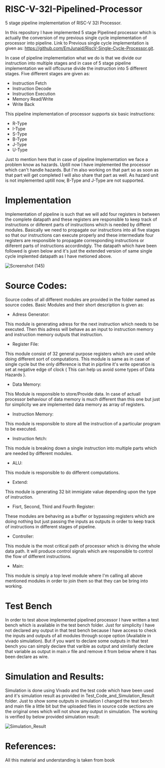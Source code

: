 # RISC-V-32I-Pipelined-Processor
5 stage pipeline implementation of RISC-V 32I Processor.

In this repository I have implemented 5 stage Pipelined processor which is actually the conversion of my previous single cycle implementation of processor into pipeline.
Link to Previous single cycle implementation is given as: https://github.com/EmJunaid/RiscV-Single-Cycle-Processor.git.

In case of pipeline implementation what we do is that we divide our instruction into multiple stages and in case of 5 stage pipeline implementation we will offcourse divide the instruction into 5 different stages. Five different stages are given as:
- Instruction Fetch
- Instruction Decode
- Instruction Execution
- Memory Read/Write
- Write Back

This pipeline implementation of processor supports six basic instructions:
- R-Type
- I-Type
- S-Type
- B-Type
- J-Type
- U-Type

Just to mention here that in case of pipeline Implementation we face a problem know as hazards. Uptill now I have implemented the processor which can't handle hazards.
But I'm also working on that part so as soon as that part will get completed I will also share that part as well.
As hazard unit is not implemented uptill now, B-Type and J-Type are not supported.

# Implementation
Implementation of pipeline is such that we will add four registers in between the complete datapath and these registers are responsible to keep track of instructions or diiferent parts of instructions which is needed by differet modules. Basically we need to propagate our instructions into all five stages so that our instructions can execute properly and these intermediate four registers are responsible to propagate corresponding instructions or diiferent parts of instructions accordindgly. The datapath which have been followed is given below and it's just the extended version of same single cycle implemted datapath as I have metioned above.  

![Screenshot (145)](https://user-images.githubusercontent.com/93525537/140507957-13360c2d-7322-4911-a261-8cd23206a818.png)

# Source Codes:
Source codes of all different modules are provided in the folder named as source codes. Basic Modules and their short description is given as:
- Adress Generator:

This module is generating adress for the next instruction which needs to be executed. Then this adress will behave as an input to instruction memory and instruction memory outputs that instruction.
- Register File:

This module consist of 32 general purpose registers which are used while doing different sort of computations. This module is same as in case of single cycle but the only difference is that in piprline it's write operation is set at negative edge of clock ( This can help us avoid some types of Data Hazards ).
- Data Memory:

This Module is responsible to store/Provide data. In case of actuall processor behaviour of data memory is much different than this one but just for simplicity we are implemented data memory as array of registers.
- Instruction Memory:

This module is responsible to store all the instruction of a particular program to be executed.
- Instruction fetch:

This module is breaking down a single instruction into multiple parts which are needed by different modules.
- ALU:

This module is responsible to do different computations.
- Extend:

This module is generating 32 bit immigiate value depending upon the type of instruction.
- Fisrt, Second, Third and Fourth Register:

These modules are behaving as a buffer or bypassing registers which are doing nothing but just passing the inputs as outputs in order to keep track of instructions in different stages of pipeline.
- Controller:

This module is the most critical path of processor which is driving the whole data path. It will produce control signals which are responsible to control the flow of different instructions.
- Main:

This module is simply a top level module where I'm calling all above mentioned modules in order to join them so that they can be bring into working.

# Test Bench
In order to test above implemented pipelined processor I have written a test bench which is available in the test bench folder. Just for simplicity I have not declared any output in that test bench because I have access to check the inputs and outputs of all modules through scope option (Available in vivado simulation). But if you want to declare some outputs in that test bench you can simply declare that varible as output and similarly declare that variable as output in main.v file and remove it from below where it has been declare as wire.

# Simulation and Results:
Simulation is done using Vivado and the test code which have been used and it's simulation result as provided in Test_Code_and_Simulation_Result folder. Just to show some outputs in simulation I changed the test bench and main file a little bit but the uploaded files in source code sections are the original ones which will not show any output in simulation. The working is verified by below provided simulation result:

![Simulation_Result](https://user-images.githubusercontent.com/93525537/140512946-72a85df9-854a-4a1f-b665-1d3d99e08931.png)

# References:
All this material and understanding is taken from book








